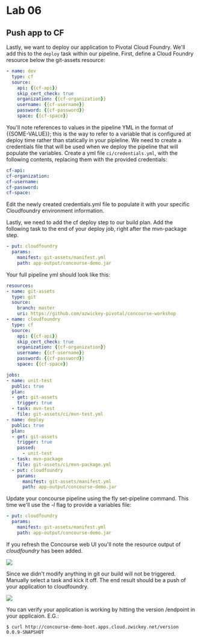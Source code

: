 # Lab 06

## Push app to CF

Lastly, we want to deploy our application to Pivotal Cloud Foundry.  We'll add
this to the `deploy` task within our pipeline.  First, define a Cloud Foundry
resource below the git-assets resource:

```yaml
- name: dev
  type: cf
  source:
    api: {{cf-api}}
    skip_cert_check: true
    organization: {{cf-organization}}
    username: {{cf-username}}
    password: {{cf-password}}
    space: {{cf-space}}
```

You'll note references to values in the pipeline YML in the format of
{{SOME-VALUE}}; this is the way to refer to a variable that is configured at
deploy time rather than statically in your pipleline.  We need to create a
credentials file that will be used when we deploy the pipeline that will
populate the variables.  Create a yml file `ci/credentials.yml`, with the
following contents, replacing them with the provided credentials:


```yaml
cf-api: 
cf-organization:
cf-username:
cf-password:
cf-space:
```

Edit the newly created credentials.yml file to populate it with your specific Cloudfoundry environment information.

Lastly, we need to add the cf deploy step to our build plan.  Add the following task to the end of your deploy job, right after the mvn-package step.

```yaml
- put: cloudfoundry
  params:
    manifest: git-assets/manifest.yml
    path: app-output/concourse-demo.jar
```

Your full pipeline yml should look like this:

```yaml
resources:
- name: git-assets
  type: git
  source:
    branch: master
    uri: https://github.com/azwickey-pivotal/concourse-workshop
- name: cloudfoundry
  type: cf
  source:
    api: {{cf-api}}
    skip_cert_check: true
    organization: {{cf-organization}}
    username: {{cf-username}}
    password: {{cf-password}}
    space: {{cf-space}}

jobs:
- name: unit-test
  public: true
  plan:
  - get: git-assets
    trigger: true
  - task: mvn-test
    file: git-assets/ci/mvn-test.yml
- name: deploy
  public: true
  plan:
  - get: git-assets
    trigger: true
    passed:
      - unit-test
  - task: mvn-package
    file: git-assets/ci/mvn-package.yml
  - put: cloudfoundry
    params:
      manifest: git-assets/manifest.yml
      path: app-output/concourse-demo.jar

```

Update your concourse pipeline using the fly set-pipeline command.  This time we'll use the _-l_ flag to provide a variables file:

```yaml
- put: cloudfoundry
  params:
    manifest: git-assets/manifest.yml
    path: app-output/concourse-demo.jar
```

If you refresh the Concourse web UI you'll note the resource output of _cloudfoundry_ has been added.

![](cf.png)

Since we didn't modify anything in git our build will not be triggered.  Manually select a task and kick it off.  The end result should be a push of your application to cloudfoundry.

![](cf1.png)

You can verify your application is working by hitting the version /endpoint in your applicaion.  E.G.:

```
$ curl http://concourse-demo-boot.apps.cloud.zwickey.net/version
0.0.9-SNAPSHOT
```
